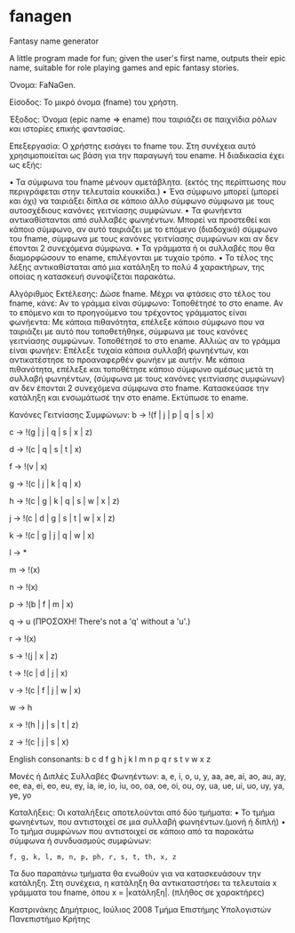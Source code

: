 # fanagen
Fantasy name generator

A little program made for fun; given the user's first name, outputs their epic name, suitable for role playing games and epic fantasy stories.

Όνομα: FaNaGen.

Είσοδος: Το μικρό όνομα (fname) του χρήστη.

Έξοδος: Όνομα (epic name => ename) που ταιριάζει σε παιχνίδια ρόλων και ιστορίες επικής φαντασίας.

Επεξεργασία:
 Ο χρήστης εισάγει το fname του. Στη συνέχεια αυτό χρησιμοποιείται ως βάση για την παραγωγή του ename. H διαδικασία έχει ως εξής:

•	Τα σύμφωνα του fname μένουν αμετάβλητα. (εκτός της περίπτωσης που περιγράφεται στην τελευταία κουκκίδα.)
•	Ένα σύμφωνο μπορεί (μπορεί και όχι) να ταιριάξει δίπλα σε κάποιο άλλο σύμφωνο σύμφωνα με τους αυτοσχέδιους κανόνες γειτνίασης συμφώνων.
•	Τα φωνήεντα αντικαθίστανται από συλλαβές φωνηέντων. Μπορεί να προστεθεί και κάποιο σύμφωνο, αν αυτό ταιριάζει με το επόμενο (διαδοχικό) σύμφωνο του fname, σύμφωνα με τους κανόνες γειτνίασης συμφώνων και αν δεν έπονται 2 συνεχόμενα σύμφωνα.
•	Τα γράμματα ή οι συλλαβές που θα διαμορφώσουν το ename, επιλέγονται με τυχαίο τρόπο.
•	Το τέλος της λέξης αντικαθίσταται από μια κατάληξη το πολύ 4 χαρακτήρων, της οποίας η κατασκευή συνοψίζεται παρακάτω.

Αλγόριθμος Εκτέλεσης:
Δώσε fname.
Μέχρι να φτάσεις στο τέλος του fname, κάνε:
	Αν το γράμμα είναι σύμφωνο:
		Τοποθέτησέ το στο ename.
		Αν το επόμενο και το προηγούμενο του τρέχοντος γράμματος 		είναι φωνήεντα:
			Με κάποια πιθανότητα, επέλεξε κάποιο σύμφωνο που να 			ταιριάζει με αυτό που τοποθετήθηκε, σύμφωνα με τους 			κανόνες γειτνίασης συμφώνων. Τοποθέτησέ το στο ename.
	Αλλιώς αν το γράμμα είναι φωνήεν:
		Επέλεξε τυχαία κάποια συλλαβή φωνηέντων, και αντικατέστησε 		το προαναφερθέν φωνήεν με αυτήν.
			Με κάποια πιθανότητα, επέλεξε και τοποθέτησε κάποιο σύμφωνο 		αμέσως μετά τη συλλαβή φωνηέντων, (σύμφωνα με τους κανόνες 		γειτνίασης συμφώνων) αν δεν έπονται 2 συνεχόμενα σύμφωνα 		στο fname.
Κατασκεύασε την κατάληξη και ενσωμάτωσέ την στο ename.
Εκτύπωσε το ename.

Κανόνες Γειτνίασης Συμφώνων:
 b -> !(f | j | p | q | s | x)

 c -> !(g | j | q | s | x | z)

 d -> !(c | q | s | t | x)

 f -> !(v | x)

 g -> !(c | j | k | q | x)

 h -> !(c | g | k | q | s | w | x | z)

 j -> !(c | d | g | s | t | w | x | z)

 k -> !(c | g | j | q | w | x)

 l -> *

 m -> !(x)

 n -> !(x)
 
 p -> !(b | f | m | x)

 q -> u (ΠΡΟΣΟΧΗ! There's not a 'q' without a 'u'.)

 r -> !(x)

 s -> !(j | x | z)

 t -> !(c | d | j | x)

 v -> !(c | f | j | w | x)

 w -> h

 x -> !(h | j | s | t | z)

 z -> !(c | j | s | x)

 English consonants:
 b c d f g h j k l m n p q r s t v w x z

Μονές ή Διπλές Συλλαβές Φωνηέντων:
a, e, i, o, u, y, aa, ae, ai, ao, au, ay, ee, ea, ei, eo, eu, ey, ia, ie, io, iu, oo, oa, oe, oi, ou, oy, ua, ue, ui, uo, uy, ya, ye, yo

Καταλήξεις:
 Οι καταλήξεις αποτελούνται από δύο τμήματα:
•	Το τμήμα φωνηέντων, που αντιστοιχεί σε μια συλλαβή φωνηέντων.(μονή ή διπλή)
•	Το τμήμα συμφώνων που αντιστοιχεί σε κάποιο από τα παρακάτω σύμφωνα ή συνδυασμούς συμφώνων:

	f, g, k, l, m, n, p, ph, r, s, t, th, x, z

 Τα δυο παραπάνω τμήματα θα ενωθούν για να κατασκευάσουν την κατάληξη. Στη συνέχεια, η κατάληξη θα αντικαταστήσει τα τελευταία x γράμματα του fname, όπου x = |κατάληξη|. (πλήθος σε χαρακτήρες)


Καστρινάκης Δημήτριος, Ιούλιος 2008
Τμήμα Επιστήμης Υπολογιστών
Πανεπιστήμιο Κρήτης

